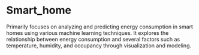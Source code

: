 # Smart_home
Primarily focuses on analyzing and predicting energy consumption in smart homes using various machine learning techniques. It explores the relationship between energy consumption and several factors such as temperature, humidity, and occupancy through visualization and modeling.
